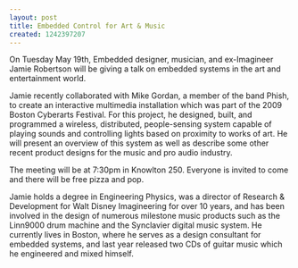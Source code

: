 ```yaml
---
layout: post
title: Embedded Control for Art & Music
created: 1242397207
---
```

On Tuesday May 19th, Embedded designer, musician, and ex-Imagineer Jamie Robertson will be giving a talk on embedded systems in the art and entertainment world.

Jamie recently collaborated with Mike Gordan, a member of the band Phish, to create an interactive multimedia installation which was part of the 2009 Boston Cyberarts Festival. For this project, he designed, built, and programmed a wireless, distributed, people-sensing system capable of playing sounds and controlling lights based on proximity to works of art. He will present an overview of this system as well as describe some other recent product designs for the music and pro audio industry.

The meeting will be at 7:30pm in Knowlton 250\. Everyone is invited to come and there will be free pizza and pop.

Jamie holds a degree in Engineering Physics, was a director of Research & Development for Walt Disney Imagineering for over 10 years, and has been involved in the design of numerous milestone music products such as the Linn9000 drum machine and the Synclavier digital music system. He currently lives in Boston, where he serves as a design consultant for embedded systems, and last year released two CDs of guitar music which he engineered and mixed himself.
